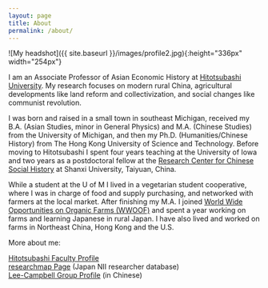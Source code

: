 ```yaml
---
layout: page
title: About
permalink: /about/
---
```


![My headshot]({{ site.baseurl }}/images/profile2.jpg){:height="336px" width="254px"}

I am an Associate Professor of Asian Economic History at [Hitotsubashi University][2]. My research focuses on modern rural China, agricultural developments like land reform and collectivization, and social changes like communist revolution.

I was born and raised in a small town in southeast Michigan, received my B.A. (Asian Studies, minor in General Physics) and M.A. (Chinese Studies) from the University of Michigan, and then my Ph.D. (Humanities/Chinese History) from The Hong Kong University of Science and Technology. Before moving to Hitotsubashi I spent four years teaching at the University of Iowa and two years as a postdoctoral fellow at the [Research Center for Chinese Social History][6] at Shanxi University, Taiyuan, China.

While a student at the U of M I lived in a vegetarian student cooperative, where I was in charge of food and supply purchasing, and networked with farmers at the local market. After finishing my M.A. I joined [World Wide Opportunities on Organic Farms (WWOOF)][1] and spent a year working on farms and learning Japanese in rural Japan. I have also lived and worked on farms in Northeast China, Hong Kong and the U.S.

More about me:

[Hitotsubashi Faculty Profile][3]  
[researchmap Page][4] (Japan NII researcher database)  
[Lee-Campbell Group Profile][5] (in Chinese) 

[1]:http://www.wwoof.net/
[2]:https://www.hit-u.ac.jp/eng/
[3]:https://www.econ.hit-u.ac.jp/eng/page/faculty/professor/profile_matt.html
[4]:https://researchmap.jp/mnoellert
[5]:https://www.shss.ust.hk/lee-campbell-group/people-overview/matthew-noellert/
[6]:http://rccsh.sxu.edu.cn/

